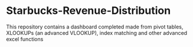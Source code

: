 # Starbucks-Revenue-Distribution
This repository contains a dashboard completed made from pivot tables, XLOOKUPs (an advanced VLOOKUP), index matching and other advanced excel functions
